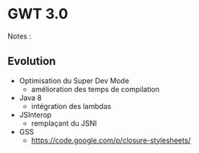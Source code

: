 # GWT 3.0
<!-- .slide: class="page-title" -->

Notes :



## Evolution

- Optimisation du Super Dev Mode
	- amélioration des temps de compilation
- Java 8
	- intégration des lambdas
- JSInterop
	- remplaçant du JSNI
- GSS
	-  https://code.google.com/p/closure-stylesheets/

<!-- .GSS: class="page-questions" -->
